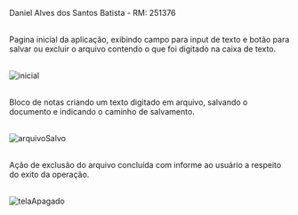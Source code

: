 Daniel Alves dos Santos Batista - RM: 251376  <br><br>


Pagina inicial da aplicação, exibindo campo para input de texto e botão para salvar ou excluir o arquivo contendo o que foi digitado na caixa de texto.  <br><br>

![inicial](https://github.com/user-attachments/assets/61c1e646-e905-42ca-9280-f38d999af519)<br><br>



Bloco de notas criando um texto digitado em arquivo, salvando o documento e indicando o caminho de salvamento.  <br><br>


![arquivoSalvo](https://github.com/user-attachments/assets/48d6d611-bc14-48bf-8e81-f13a16806b3e)  <br><br>


Ação de exclusão do arquivo concluída com informe ao usuário a respeito do exito da operação.   <br><br>


![telaApagado](https://github.com/user-attachments/assets/83c39035-f2ab-463f-908e-ead16e408873)  <br><br>


